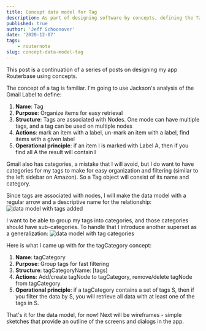 ```yaml
---
title: Concept data model for Tag
description: As part of designing software by concepts, defining the Tag concept for Routernote and adding it to the data model
published: true
author: 'Jeff Schoonover'
date: '2020-12-07'
tags:
    - routernote
slug: concept-data-model-tag
---
```


This post is a continuation of a series of posts on designing my app Routerbase using concepts.

The concept of a tag is familiar.  I'm going to use Jackson's analysis of the Gmail Label to define:

1. **Name**: Tag
2. **Purpose**: Organize items for easy retrieval
3. **Structure**: Tags are associated with Nodes.  One mode can have multiple tags, and a tag can be used on multiple nodes
4. **Actions**: mark an item with a label, un-mark an item with a label, find items with a given label
5. **Operational principle**: if an item I is marked with Label A, then if you find all A the result will contain I

Gmail also has categories, a mistake that I will avoid, but I do want to have categories for my tags to make for easy organization and filtering (similar to the left sidebar on Amazon).  So a Tag object will consist of its name and category.

Since tags are associated with nodes, I will make the data model with a regular arrow and a descriptive name for the relationship:
![data model with tags added](https://res.cloudinary.com/dmntqdxsy/image/upload/v1607055152/jsdevblog/2020Dec/20201202-data-model-router-step-link-template-tag_ftcja6.png)
<br>

I want to be able to group my tags into categories, and those categories should have sub-categories.  To handle that I introduce another superset as a generalization:
![data model with tag categories](https://res.cloudinary.com/dmntqdxsy/image/upload/v1607394390/jsdevblog/2020Dec/20201207-data-model-router-step-link-template-tag-category_oawarl.png)
<br>

Here is what I came up with for the tagCategory concept:

1. **Name**: tagCategory
2. **Purpose**: Group tags for fast filtering
3. **Structure**: tagCategoryName: [tags]
4. **Actions**: Add/create tagNode to tagCategory, remove/delete tagNode from tagCategory
5. **Operational principle**: if a tagCategory contains a set of tags S, then if you filter the data by S, you will retrieve all data with at least one of the tags in S.

That's it for the data model, for now!  Next will be wireframes - simple sketches that provide an outline of the screens and dialogs in the app.
